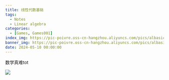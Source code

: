 ```yaml
---
title: 线性代数基础 
tags: 
  - Notes
  - Linear algebra
categories: 
  - [Games, Games001]
index_img: https://pic-poivre.oss-cn-hangzhou.aliyuncs.com/pics/albasic-bg.png
banner_img: https://pic-poivre.oss-cn-hangzhou.aliyuncs.com/pics/albasic-banner.png
date: 2024-05-10 00:00:00
---
```


数学真难tot

<!-- more -->

![](https://pic-poivre.oss-cn-hangzhou.aliyuncs.com/pics/%E7%BA%BF%E6%80%A7%E4%BB%A3%E6%95%B0%E5%9F%BA%E7%A1%80.png)
